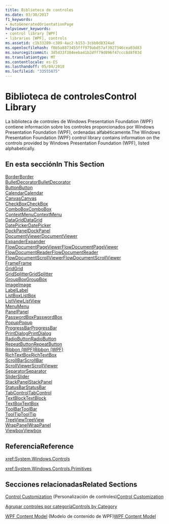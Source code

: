 ```yaml
---
title: Biblioteca de controles
ms.date: 03/30/2017
f1_keywords:
- AutoGeneratedOrientationPage
helpviewer_keywords:
- control library [WPF]
- libraries [WPF], controls
ms.assetid: c1b33289-c389-4ac2-b153-3cbb0d8324ad
ms.openlocfilehash: f0b5a8873455fff979abd57af3927346cea03d83
ms.sourcegitcommit: 3d5d33f384eeba41b2dff79d096f47ccc8d8f03d
ms.translationtype: MT
ms.contentlocale: es-ES
ms.lasthandoff: 05/04/2018
ms.locfileid: "33555875"
---
```

# <a name="control-library"></a><span data-ttu-id="7d7e7-102">Biblioteca de controles</span><span class="sxs-lookup"><span data-stu-id="7d7e7-102">Control Library</span></span>
<span data-ttu-id="7d7e7-103">La biblioteca de controles de Windows Presentation Foundation (WPF) contiene información sobre los controles proporcionados por Windows Presentation Foundation (WPF), ordenadas alfabéticamente.</span><span class="sxs-lookup"><span data-stu-id="7d7e7-103">The Windows Presentation Foundation (WPF) control library contains information on the controls provided by Windows Presentation Foundation (WPF), listed alphabetically.</span></span>  
  
## <a name="in-this-section"></a><span data-ttu-id="7d7e7-104">En esta sección</span><span class="sxs-lookup"><span data-stu-id="7d7e7-104">In This Section</span></span>  
 [<span data-ttu-id="7d7e7-105">Border</span><span class="sxs-lookup"><span data-stu-id="7d7e7-105">Border</span></span>](../../../../docs/framework/wpf/controls/border.md)  
 [<span data-ttu-id="7d7e7-106">BulletDecorator</span><span class="sxs-lookup"><span data-stu-id="7d7e7-106">BulletDecorator</span></span>](../../../../docs/framework/wpf/controls/bulletdecorator.md)  
 [<span data-ttu-id="7d7e7-107">Button</span><span class="sxs-lookup"><span data-stu-id="7d7e7-107">Button</span></span>](../../../../docs/framework/wpf/controls/button.md)  
 [<span data-ttu-id="7d7e7-108">Calendar</span><span class="sxs-lookup"><span data-stu-id="7d7e7-108">Calendar</span></span>](../../../../docs/framework/wpf/controls/calendar.md)  
 [<span data-ttu-id="7d7e7-109">Canvas</span><span class="sxs-lookup"><span data-stu-id="7d7e7-109">Canvas</span></span>](../../../../docs/framework/wpf/controls/canvas.md)  
 [<span data-ttu-id="7d7e7-110">CheckBox</span><span class="sxs-lookup"><span data-stu-id="7d7e7-110">CheckBox</span></span>](../../../../docs/framework/wpf/controls/checkbox.md)  
 [<span data-ttu-id="7d7e7-111">ComboBox</span><span class="sxs-lookup"><span data-stu-id="7d7e7-111">ComboBox</span></span>](../../../../docs/framework/wpf/controls/combobox.md)  
 [<span data-ttu-id="7d7e7-112">ContextMenu</span><span class="sxs-lookup"><span data-stu-id="7d7e7-112">ContextMenu</span></span>](../../../../docs/framework/wpf/controls/contextmenu.md)  
 [<span data-ttu-id="7d7e7-113">DataGrid</span><span class="sxs-lookup"><span data-stu-id="7d7e7-113">DataGrid</span></span>](../../../../docs/framework/wpf/controls/datagrid.md)  
 [<span data-ttu-id="7d7e7-114">DatePicker</span><span class="sxs-lookup"><span data-stu-id="7d7e7-114">DatePicker</span></span>](../../../../docs/framework/wpf/controls/datepicker.md)  
 [<span data-ttu-id="7d7e7-115">DockPanel</span><span class="sxs-lookup"><span data-stu-id="7d7e7-115">DockPanel</span></span>](../../../../docs/framework/wpf/controls/dockpanel.md)  
 [<span data-ttu-id="7d7e7-116">DocumentViewer</span><span class="sxs-lookup"><span data-stu-id="7d7e7-116">DocumentViewer</span></span>](../../../../docs/framework/wpf/controls/documentviewer.md)  
 [<span data-ttu-id="7d7e7-117">Expander</span><span class="sxs-lookup"><span data-stu-id="7d7e7-117">Expander</span></span>](../../../../docs/framework/wpf/controls/expander.md)  
 [<span data-ttu-id="7d7e7-118">FlowDocumentPageViewer</span><span class="sxs-lookup"><span data-stu-id="7d7e7-118">FlowDocumentPageViewer</span></span>](../../../../docs/framework/wpf/controls/flowdocumentpageviewer.md)  
 [<span data-ttu-id="7d7e7-119">FlowDocumentReader</span><span class="sxs-lookup"><span data-stu-id="7d7e7-119">FlowDocumentReader</span></span>](../../../../docs/framework/wpf/controls/flowdocumentreader.md)  
 [<span data-ttu-id="7d7e7-120">FlowDocumentScrollViewer</span><span class="sxs-lookup"><span data-stu-id="7d7e7-120">FlowDocumentScrollViewer</span></span>](../../../../docs/framework/wpf/controls/flowdocumentscrollviewer.md)  
 [<span data-ttu-id="7d7e7-121">Frame</span><span class="sxs-lookup"><span data-stu-id="7d7e7-121">Frame</span></span>](../../../../docs/framework/wpf/controls/frame.md)  
 [<span data-ttu-id="7d7e7-122">Grid</span><span class="sxs-lookup"><span data-stu-id="7d7e7-122">Grid</span></span>](../../../../docs/framework/wpf/controls/grid.md)  
 [<span data-ttu-id="7d7e7-123">GridSplitter</span><span class="sxs-lookup"><span data-stu-id="7d7e7-123">GridSplitter</span></span>](../../../../docs/framework/wpf/controls/gridsplitter.md)  
 [<span data-ttu-id="7d7e7-124">GroupBox</span><span class="sxs-lookup"><span data-stu-id="7d7e7-124">GroupBox</span></span>](../../../../docs/framework/wpf/controls/groupbox.md)  
 [<span data-ttu-id="7d7e7-125">Image</span><span class="sxs-lookup"><span data-stu-id="7d7e7-125">Image</span></span>](../../../../docs/framework/wpf/controls/image.md)  
 [<span data-ttu-id="7d7e7-126">Label</span><span class="sxs-lookup"><span data-stu-id="7d7e7-126">Label</span></span>](../../../../docs/framework/wpf/controls/label.md)  
 [<span data-ttu-id="7d7e7-127">ListBox</span><span class="sxs-lookup"><span data-stu-id="7d7e7-127">ListBox</span></span>](../../../../docs/framework/wpf/controls/listbox.md)  
 [<span data-ttu-id="7d7e7-128">ListView</span><span class="sxs-lookup"><span data-stu-id="7d7e7-128">ListView</span></span>](../../../../docs/framework/wpf/controls/listview.md)  
 [<span data-ttu-id="7d7e7-129">Menu</span><span class="sxs-lookup"><span data-stu-id="7d7e7-129">Menu</span></span>](../../../../docs/framework/wpf/controls/menu.md)  
 [<span data-ttu-id="7d7e7-130">Panel</span><span class="sxs-lookup"><span data-stu-id="7d7e7-130">Panel</span></span>](../../../../docs/framework/wpf/controls/panel.md)  
 [<span data-ttu-id="7d7e7-131">PasswordBox</span><span class="sxs-lookup"><span data-stu-id="7d7e7-131">PasswordBox</span></span>](../../../../docs/framework/wpf/controls/passwordbox.md)  
 [<span data-ttu-id="7d7e7-132">Popup</span><span class="sxs-lookup"><span data-stu-id="7d7e7-132">Popup</span></span>](../../../../docs/framework/wpf/controls/popup.md)  
 [<span data-ttu-id="7d7e7-133">ProgressBar</span><span class="sxs-lookup"><span data-stu-id="7d7e7-133">ProgressBar</span></span>](../../../../docs/framework/wpf/controls/progressbar.md)  
 [<span data-ttu-id="7d7e7-134">PrintDialog</span><span class="sxs-lookup"><span data-stu-id="7d7e7-134">PrintDialog</span></span>](../../../../docs/framework/wpf/controls/printdialog.md)  
 [<span data-ttu-id="7d7e7-135">RadioButton</span><span class="sxs-lookup"><span data-stu-id="7d7e7-135">RadioButton</span></span>](../../../../docs/framework/wpf/controls/radiobutton.md)  
 [<span data-ttu-id="7d7e7-136">RepeatButton</span><span class="sxs-lookup"><span data-stu-id="7d7e7-136">RepeatButton</span></span>](../../../../docs/framework/wpf/controls/repeatbutton.md)  
 [<span data-ttu-id="7d7e7-137">Ribbon (WPF)</span><span class="sxs-lookup"><span data-stu-id="7d7e7-137">Ribbon (WPF)</span></span>](http://msdn.microsoft.com/library/d2b5749c-43ec-4e1f-9017-8f1d0bbd5d3f)  
 [<span data-ttu-id="7d7e7-138">RichTextBox</span><span class="sxs-lookup"><span data-stu-id="7d7e7-138">RichTextBox</span></span>](../../../../docs/framework/wpf/controls/richtextbox.md)  
 [<span data-ttu-id="7d7e7-139">ScrollBar</span><span class="sxs-lookup"><span data-stu-id="7d7e7-139">ScrollBar</span></span>](../../../../docs/framework/wpf/controls/scrollbar.md)  
 [<span data-ttu-id="7d7e7-140">ScrollViewer</span><span class="sxs-lookup"><span data-stu-id="7d7e7-140">ScrollViewer</span></span>](../../../../docs/framework/wpf/controls/scrollviewer.md)  
 [<span data-ttu-id="7d7e7-141">Separator</span><span class="sxs-lookup"><span data-stu-id="7d7e7-141">Separator</span></span>](../../../../docs/framework/wpf/controls/separator.md)  
 [<span data-ttu-id="7d7e7-142">Slider</span><span class="sxs-lookup"><span data-stu-id="7d7e7-142">Slider</span></span>](../../../../docs/framework/wpf/controls/slider.md)  
 [<span data-ttu-id="7d7e7-143">StackPanel</span><span class="sxs-lookup"><span data-stu-id="7d7e7-143">StackPanel</span></span>](../../../../docs/framework/wpf/controls/stackpanel.md)  
 [<span data-ttu-id="7d7e7-144">StatusBar</span><span class="sxs-lookup"><span data-stu-id="7d7e7-144">StatusBar</span></span>](../../../../docs/framework/wpf/controls/statusbar.md)  
 [<span data-ttu-id="7d7e7-145">TabControl</span><span class="sxs-lookup"><span data-stu-id="7d7e7-145">TabControl</span></span>](../../../../docs/framework/wpf/controls/tabcontrol.md)  
 [<span data-ttu-id="7d7e7-146">TextBlock</span><span class="sxs-lookup"><span data-stu-id="7d7e7-146">TextBlock</span></span>](../../../../docs/framework/wpf/controls/textblock.md)  
 [<span data-ttu-id="7d7e7-147">TextBox</span><span class="sxs-lookup"><span data-stu-id="7d7e7-147">TextBox</span></span>](../../../../docs/framework/wpf/controls/textbox.md)  
 [<span data-ttu-id="7d7e7-148">ToolBar</span><span class="sxs-lookup"><span data-stu-id="7d7e7-148">ToolBar</span></span>](../../../../docs/framework/wpf/controls/toolbar.md)  
 [<span data-ttu-id="7d7e7-149">ToolTip</span><span class="sxs-lookup"><span data-stu-id="7d7e7-149">ToolTip</span></span>](../../../../docs/framework/wpf/controls/tooltip.md)  
 [<span data-ttu-id="7d7e7-150">TreeView</span><span class="sxs-lookup"><span data-stu-id="7d7e7-150">TreeView</span></span>](../../../../docs/framework/wpf/controls/treeview.md)  
 [<span data-ttu-id="7d7e7-151">WrapPanel</span><span class="sxs-lookup"><span data-stu-id="7d7e7-151">WrapPanel</span></span>](../../../../docs/framework/wpf/controls/wrappanel.md)  
 [<span data-ttu-id="7d7e7-152">Viewbox</span><span class="sxs-lookup"><span data-stu-id="7d7e7-152">Viewbox</span></span>](../../../../docs/framework/wpf/controls/viewbox.md)  
  
## <a name="reference"></a><span data-ttu-id="7d7e7-153">Referencia</span><span class="sxs-lookup"><span data-stu-id="7d7e7-153">Reference</span></span>  
 <xref:System.Windows.Controls>  
  
 <xref:System.Windows.Controls.Primitives>  
  
## <a name="related-sections"></a><span data-ttu-id="7d7e7-154">Secciones relacionadas</span><span class="sxs-lookup"><span data-stu-id="7d7e7-154">Related Sections</span></span>  
 <span data-ttu-id="7d7e7-155">[Control Customization](../../../../docs/framework/wpf/controls/control-customization.md) (Personalización de controles)</span><span class="sxs-lookup"><span data-stu-id="7d7e7-155">[Control Customization](../../../../docs/framework/wpf/controls/control-customization.md)</span></span>  
  
 [<span data-ttu-id="7d7e7-156">Agrupar controles por categoría</span><span class="sxs-lookup"><span data-stu-id="7d7e7-156">Controls by Category</span></span>](../../../../docs/framework/wpf/controls/controls-by-category.md)  
  
 <span data-ttu-id="7d7e7-157">[WPF Content Model](../../../../docs/framework/wpf/controls/wpf-content-model.md) (Modelo de contenido de WPF)</span><span class="sxs-lookup"><span data-stu-id="7d7e7-157">[WPF Content Model](../../../../docs/framework/wpf/controls/wpf-content-model.md)</span></span>
